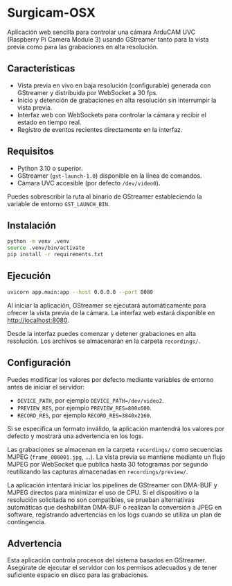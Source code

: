 # Surgicam-OSX

Aplicación web sencilla para controlar una cámara ArduCAM UVC (Raspberry Pi Camera Module 3) usando GStreamer tanto para la vista previa como para las grabaciones en alta resolución.

## Características

- Vista previa en vivo en baja resolución (configurable) generada con GStreamer y distribuida por WebSocket a 30 fps.
- Inicio y detención de grabaciones en alta resolución sin interrumpir la vista previa.
- Interfaz web con WebSockets para controlar la cámara y recibir el estado en tiempo real.
- Registro de eventos recientes directamente en la interfaz.

## Requisitos

- Python 3.10 o superior.
- GStreamer (`gst-launch-1.0`) disponible en la línea de comandos.
- Cámara UVC accesible (por defecto `/dev/video0`).

Puedes sobrescribir la ruta al binario de GStreamer estableciendo la variable de entorno `GST_LAUNCH_BIN`.

## Instalación

```bash
python -m venv .venv
source .venv/bin/activate
pip install -r requirements.txt
```

## Ejecución

```bash
uvicorn app.main:app --host 0.0.0.0 --port 8080
```

Al iniciar la aplicación, GStreamer se ejecutará automáticamente para ofrecer la vista previa de la cámara. La interfaz web estará disponible en [http://localhost:8080](http://localhost:8080).

Desde la interfaz puedes comenzar y detener grabaciones en alta resolución. Los archivos se almacenarán en la carpeta `recordings/`.

## Configuración

Puedes modificar los valores por defecto mediante variables de entorno antes de iniciar el servidor:

- `DEVICE_PATH`, por ejemplo `DEVICE_PATH=/dev/video2`.
- `PREVIEW_RES`, por ejemplo `PREVIEW_RES=800x600`.
- `RECORD_RES`, por ejemplo `RECORD_RES=3840x2160`.

Si se especifica un formato inválido, la aplicación mantendrá los valores por defecto y mostrará una advertencia en los logs.

Las grabaciones se almacenan en la carpeta `recordings/` como secuencias MJPEG (`frame_000001.jpg`, ...). La vista previa se mantiene mediante un flujo MJPEG por WebSocket que publica hasta 30 fotogramas por segundo reutilizando las capturas almacenadas en `recordings/preview/`.

La aplicación intentará iniciar los pipelines de GStreamer con DMA-BUF y MJPEG directos para minimizar el uso de CPU. Si el dispositivo o la resolución solicitada no son compatibles, se prueban alternativas automáticas que deshabilitan DMA-BUF o realizan la conversión a JPEG en software, registrando advertencias en los logs cuando se utiliza un plan de contingencia.

## Advertencia

Esta aplicación controla procesos del sistema basados en GStreamer. Asegúrate de ejecutar el servidor con los permisos adecuados y de tener suficiente espacio en disco para las grabaciones.
